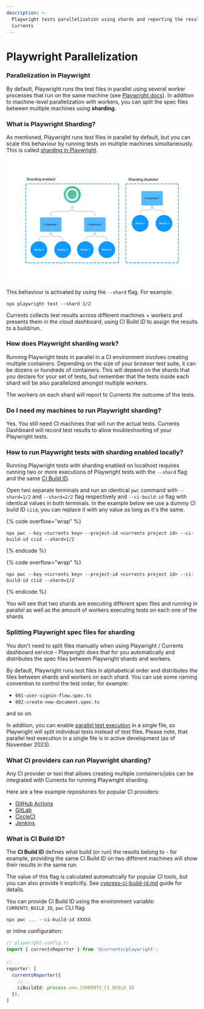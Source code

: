 ```yaml
---
description: >-
  Playwright tests parallelization using shards and reporting the results to
  Currents
---
```


# Playwright Parallelization

### Parallelization in Playwright

By default, Playwright runs the test files in parallel using several worker processes that run on the same machine (see [Playwright docs](https://playwright.dev/docs/test-parallel)). In addition to machine-level parallelization with workers, you can split the spec files between multiple machines using **sharding**.

### What is Playwright Sharding?

As mentioned, Playwright runs test files in parallel by default, but you can scale this behaviour by running tests on multiple machines simultaneously. This is called [sharding in Playwright](https://playwright.dev/docs/test-sharding).



![Running Playwright tests with sharding enabled](<../.gitbook/assets/Playwright parallelization.png>)

This behaviour is activated by using the `--shard` flag. For example:

```
npx playwright test --shard 1/2
```

Currents collects test results across different machines + workers and presents them in the cloud dashboard, using CI Build ID to assign the results to a build/run.

### How does Playwright sharding work?

Running Playwright tests in parallel in a CI environment involves creating multiple containers. Depending on the size of your browser test suite, it can be dozens or hundreds of containers. This will depend on the shards that you declare for your set of tests, but remember that the tests inside each shard will be also parallelized amongst multiple workers.

The workers on each shard will report to Currents the outcome of the tests.

### Do I need my machines to run Playwright sharding?

Yes. You still need CI machines that will run the actual tests. Currents Dashboard will record test results to allow troubleshooting of your Playwright tests.

### How to run Playwright tests with sharding enabled locally?

Running Playwright tests with sharding enabled on localhost requires running two or more executions of Playwright tests with the `--shard` flag and the same [CI Build ID](cypress-ci-build-id.md).&#x20;

Open two separate terminals and run an identical `pwc` command with `--shard=1/2` and `--shard=2/2` flag respectively and  `--ci-build-id` flag with identical values in both terminals. In the example below we use a dummy CI build ID `ciid`, you can replace it with any value as long as it's the same.

{% code overflow="wrap" %}
```
npx pwc --key <currents key> --project-id <currents project id> --ci-build-id ciid --shard=1/2
```
{% endcode %}

{% code overflow="wrap" %}
```
npx pwc --key <currents key> --project-id <currents project id> --ci-build-id ciid --shard=2/2
```
{% endcode %}

You will see that two shards are executing different spec files and running in parallel as well as the amount of workers executing tests on each one of the shards.

### Splitting Playwright spec files for sharding

You don't need to split files manually when using Playwright / Currents dashboard service - Playwright does that for you automatically and distributes the spec files between Playwright shards and workers.

By default, Playwright runs test files in alphabetical order and distributes the files between shards and workers on each shard. You can use some naming convention to control the test order, for example:

* `001-user-signin-flow.spec.ts`
* `002-create-new-document.spec.ts`&#x20;

and so on.

In addition, you can enable [parallel test execution](https://playwright.dev/docs/test-parallel#parallelize-tests-in-a-single-file) in a single file, so Playwright will split individual tests instead of test files. Please note, that parallel test execution in a single file is in active development (as of November 2023).

### What CI providers can run Playwright sharding?

Any CI provider or tool that allows creating multiple containers/jobs can be integrated with Currents for running Playwright sharding.

Here are a few example repositories for popular CI providers:

* [GitHub Actions](https://github.com/currents-dev/playwright-gh-actions-demo)
* [GitLab](https://gitlab.com/currents.dev/gitlab-playwright-currents)
* [CircleCI](https://github.com/currents-dev/circleci-pw-example)
* [Jenkins](../ci-setup/jenkins-playwright.md)

### What is CI Build ID?

The **CI Build ID** defines what build (or run) the results belong to - for example, providing the same CI Build ID on two different machines will show their results in the same run.

The value of this flag is calculated automatically for popular CI tools, but you can also provide it explicitly. See [cypress-ci-build-id.md](cypress-ci-build-id.md "mention") guide for details.&#x20;

You can provide CI Build ID using the environment variable: `CURRENTS_BUILD_ID`, `pwc` CLI flag

```
npx pwc ... --ci-build-id XXXXX
```

or inline configuration:

```typescript
// playwright.config.ts
import { currentsReporter } from '@currents/playwright';

//...
reporter: [
  currentsReporter({
    //... 
    ciBuildId: process.env.CURRENTS_CI_BUILD_ID
  }),
]
```

